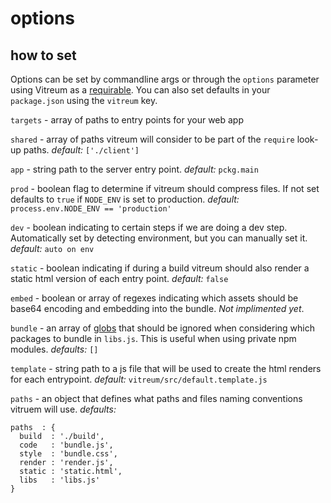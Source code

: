 # options


## how to set

Options can be set by commandline args or through the `options` parameter using Vitreum as a [requirable](). You can also set defaults in your `package.json` using the `vitreum` key.



`targets` - array of paths to entry points for your web app

`shared` - array of paths vitreum will consider to be part of the `require` look-up paths. _default:_ `['./client']`

`app` - string path to the server entry point. _default:_ `pckg.main`

`prod` - boolean flag to determine if vitreum should compress files. If not set defaults to `true` if `NODE_ENV` is set to production. _default:_ `process.env.NODE_ENV == 'production'`

`dev` - boolean indicating to certain steps if we are doing a dev step. Automatically set by detecting environment, but you can manually set it. _default:_ `auto on env`

`static` - boolean indicating if during a build vitreum should also render a static html version of each entry point. _default:_ `false`

`embed` - boolean or array of regexes indicating which assets should be base64 encoding and embedding into the bundle. *Not implimented yet*.

`bundle` - an array of [globs]() that should be ignored when considering which packages to bundle in `libs.js`. This is useful when using private npm modules. _defaults:_ `[]`

`template` - string path to a js file that will be used to create the html renders for each entrypoint. _default:_ `vitreum/src/default.template.js`

`paths` - an object that defines what paths and files naming conventions vitruem will use. _defaults:_

```
paths  : {
  build  : './build',
  code   : 'bundle.js',
  style  : 'bundle.css',
  render : 'render.js',
  static : 'static.html',
  libs   : 'libs.js'
}
```
